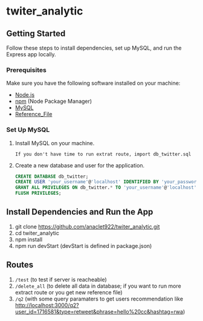 # twiter_analytic

## Getting Started

Follow these steps to install dependencies, set up MySQL, and run the Express app locally.

### Prerequisites

Make sure you have the following software installed on your machine:

- [Node.js](https://nodejs.org/)
- [npm](https://www.npmjs.com/) (Node Package Manager)
- [MySQL](https://www.mysql.com/)
- [Reference_File](https://github.com/anaclet922/twiter_analytic/releases/tag/refence_file)

### Set Up MySQL

1. Install MySQL on your machine.

    ```If you don't have time to run extrat route, import db_twitter.sql```

2. Create a new database and user for the application.

   ```sql
   CREATE DATABASE db_twitter;
   CREATE USER 'your_username'@'localhost' IDENTIFIED BY 'your_password';
   GRANT ALL PRIVILEGES ON db_twitter.* TO 'your_username'@'localhost';
   FLUSH PRIVILEGES;

## Install Dependencies and Run the App
1. git clone https://github.com/anaclet922/twiter_analytic.git
2. cd twiter_analytic
3. npm install
4. npm run devStart (devStart is defined in package.json)

## Routes

1. ```/test``` (to test if server is reacheable)
2. ```/delete_all``` (to delete all data in database; if you want to run more extract route or you get new reference file)
3. ```/q2``` (with some query paramaters to get users recommendation like [http://localhost:3000/q2?user_id=1716581&type=retweet&phrase=hello%20cc&hashtag=rwa](http://localhost:3000/q2?user_id=1716581&type=retweet&phrase=hello%20cc&hashtag=rwa))